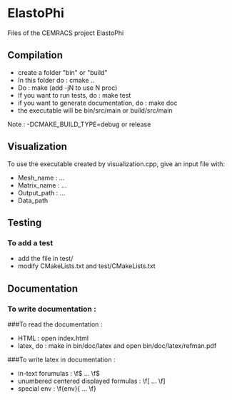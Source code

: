 # ElastoPhi
Files of the CEMRACS project ElastoPhi

## Compilation

- create a folder "bin" or "build"
- In this folder do : cmake ..
- Do : make   (add -jN to use N proc)
- If you want to run tests, do : make test
- if you want to generate documentation, do : make doc
- the executable will be bin/src/main or build/src/main

Note : -DCMAKE_BUILD_TYPE=debug or release

## Visualization
To use the executable created by visualization.cpp, give an input file with:
- Mesh_name : ... 
- Matrix_name : ...
- Output_path : ...
- Data_path

## Testing

### To add a test
- add the file in test/
- modify CMakeLists.txt and test/CMakeLists.txt


## Documentation

### To write documentation :


###To read the documentation :
- HTML : open index.html
- latex, do : make in bin/doc/latex and open bin/doc/latex/refman.pdf

###To write latex in documentation :
- in-text forumulas : \f$ ... \f$
- unumbered centered displayed formulas : \f[ ... \f]
- special env : \f{env}{ ... \f}


